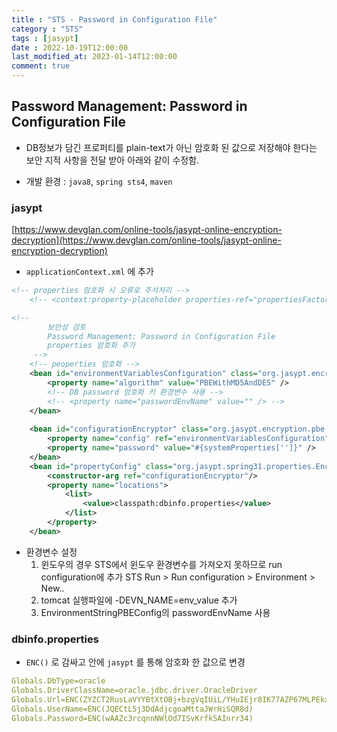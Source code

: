 ```yaml
---
title : "STS - Password in Configuration File"
category : "STS"
tags : [jasypt]
date : 2022-10-19T12:00:00
last_modified_at: 2023-01-14T12:00:00
comment: true
---
```

## Password Management: Password in Configuration File

- DB정보가 담긴 프로퍼티를 plain-text가 아닌 암호화 된 값으로 저장해야 한다는 보안 지적 사항을 전달 받아 아래와 같이 수정함.

- 개발 환경 : `java8`, `spring sts4`, `maven`

### jasypt

[https://www.devglan.com/online-tools/jasypt-online-encryption-decryption](https://www.devglan.com/online-tools/jasypt-online-encryption-decryption)

- `applicationContext.xml` 에 추가

```xml
<!-- properties 암호화 시 오류로 주석처리 -->
	<!-- <context:property-placeholder properties-ref="propertiesFactory" /> -->

<!-- 
		보안성 검토
		Password Management: Password in Configuration File
		properties 암호화 추가
	 -->
	<!-- peoperties 암호화 -->
	<bean id="environmentVariablesConfiguration" class="org.jasypt.encryption.pbe.config.EnvironmentStringPBEConfig">
		<property name="algorithm" value="PBEWithMD5AndDES" />
		<!-- DB password 암호화 키 환경변수 사용 -->
		<!-- <property name="passwordEnvName" value="" /> -->
	</bean>
	
	<bean id="configurationEncryptor" class="org.jasypt.encryption.pbe.StandardPBEStringEncryptor">
		<property name="config" ref="environmentVariablesConfiguration" />
		<property name="password" value="#{systemProperties['']}" />
	</bean>
	<bean id="propertyConfig" class="org.jasypt.spring31.properties.EncryptablePropertyPlaceholderConfigurer">
	    <constructor-arg ref="configurationEncryptor"/>
	    <property name="locations">
	        <list>
	            <value>classpath:dbinfo.properties</value>
	        </list>
	    </property>
	</bean>
```

- 환경변수 설정
    1. 윈도우의 경우 STS에서 윈도우 환경변수를 가져오지 못하므로 run configuration에 추가
    STS Run > Run configuration > Environment > New..
    2. tomcat 실행파일에 -DEVN_NAME=env_value 추가
    3. EnvironmentStringPBEConfig의 passwordEnvName 사용

### dbinfo.properties

- `ENC()` 로 감싸고 안에 `jasypt` 를 통해 암호화 한 값으로 변경

```yaml
Globals.DbType=oracle
Globals.DriverClassName=oracle.jdbc.driver.OracleDriver
Globals.Url=ENC(ZYZCT2RusLaVYYBtXtOBj+bzgVqIUiL/YHuIEjr8IK77AZP67MLPEkxj3dayRQ/pCNU79d0E0lm+4bojAGNLLA==)
Globals.UserName=ENC(JQECtL5j3DdAdjcgoaMttaJWrHiSQR8d)
Globals.Password=ENC(wAAZc3rcqnnNWlOd7ISvKrfkSAInrr34)
```